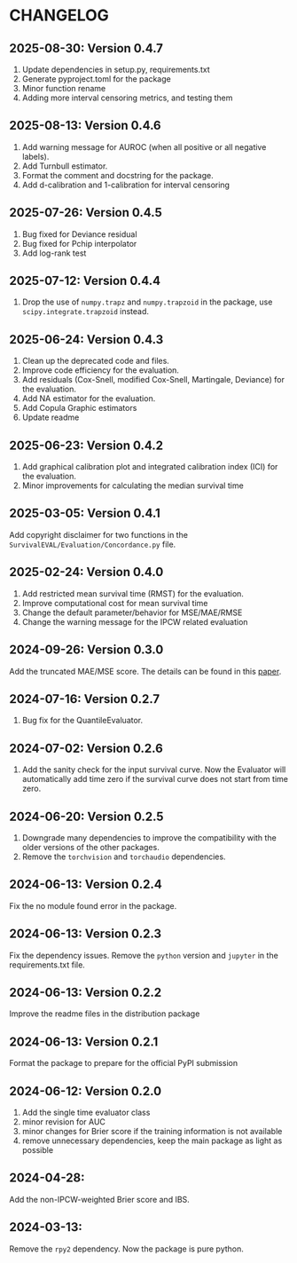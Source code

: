 # CHANGELOG

## 2025-08-30: Version 0.4.7
1. Update dependencies in setup.py, requirements.txt
2. Generate pyproject.toml for the package
3. Minor function rename
4. Adding more interval censoring metrics, and testing them

## 2025-08-13: Version 0.4.6
1. Add warning message for AUROC (when all positive or all negative labels).
2. Add Turnbull estimator.
3. Format the comment and docstring for the package.
4. Add d-calibration and 1-calibration for interval censoring

## 2025-07-26: Version 0.4.5
1. Bug fixed for Deviance residual
2. Bug fixed for Pchip interpolator 
3. Add log-rank test

## 2025-07-12: Version 0.4.4
1. Drop the use of `numpy.trapz` and `numpy.trapzoid` in the package, use `scipy.integrate.trapzoid` instead.

## 2025-06-24: Version 0.4.3
1. Clean up the deprecated code and files.
2. Improve code efficiency for the evaluation.
3. Add residuals (Cox-Snell, modified Cox-Snell, Martingale, Deviance) for the evaluation.
4. Add NA estimator for the evaluation.
5. Add Copula Graphic estimators
6. Update readme

## 2025-06-23: Version 0.4.2
1. Add graphical calibration plot and integrated calibration index (ICI) for the evaluation.
2. Minor improvements for calculating the median survival time

## 2025-03-05: Version 0.4.1
Add copyright disclaimer for two functions in the `SurvivalEVAL/Evaluation/Concordance.py` file.

## 2025-02-24: Version 0.4.0
1. Add restricted mean survival time (RMST) for the evaluation.
2. Improve computational cost for mean survival time
3. Change the default parameter/behavior for MSE/MAE/RMSE
4. Change the warning message for the IPCW related evaluation

## 2024-09-26: Version 0.3.0
Add the truncated MAE/MSE score. 
The details can be found in this [paper](https://ojs.aaai.org/index.php/AAAI-SS/article/view/27716).

## 2024-07-16: Version 0.2.7
1. Bug fix for the QuantileEvaluator.

## 2024-07-02: Version 0.2.6
1. Add the sanity check for the input survival curve. 
Now the Evaluator will automatically add time zero if the survival curve does not start from time zero.

## 2024-06-20: Version 0.2.5
1. Downgrade many dependencies to improve the compatibility with the older versions of the other packages.
2. Remove the `torchvision` and `torchaudio` dependencies.

## 2024-06-13: Version 0.2.4
Fix the no module found error in the package.

## 2024-06-13: Version 0.2.3
Fix the dependency issues. Remove the `python` version and `jupyter` in the requirements.txt file.

## 2024-06-13: Version 0.2.2
Improve the readme files in the distribution package

## 2024-06-13: Version 0.2.1
Format the package to prepare for the official PyPI submission

## 2024-06-12: Version 0.2.0
1. Add the single time evaluator class
2. minor revision for AUC
3. minor changes for Brier score if the training information is not available 
4. remove unnecessary dependencies, keep the main package as light as possible

## 2024-04-28: 
Add the non-IPCW-weighted Brier score and IBS.

## 2024-03-13: 
Remove the `rpy2` dependency. Now the package is pure python.


